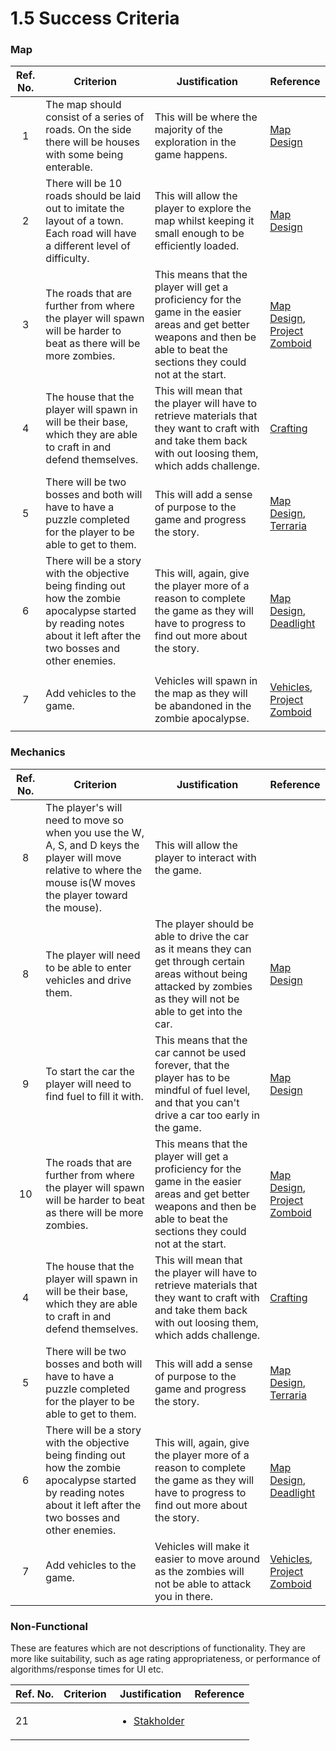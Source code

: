 # 1.5 Success Criteria

### Map

| Ref. No. | Criterion                                                                                                                                                           | Justification                                                                                                                                                                 | Reference                                                                                                                                   |
| :------: | ------------------------------------------------------------------------------------------------------------------------------------------------------------------- | ----------------------------------------------------------------------------------------------------------------------------------------------------------------------------- | ------------------------------------------------------------------------------------------------------------------------------------------- |
|     1    | The map should consist of a series of roads.  On the side there will be houses with some being enterable.                                                           | This will be where the majority of the exploration in the game happens.                                                                                                       | [Map Design](1.4a-features-of-the-proposed-solution.md)                                                                                     |
|     2    | There will be 10 roads should be laid out to imitate the layout of a town.  Each road will have a different level of difficulty.                                    | This will allow the player to explore the map whilst keeping it small enough to be efficiently loaded.                                                                        | [Map Design](1.4a-features-of-the-proposed-solution.md)                                                                                     |
|     3    | The roads that are further from where the player will spawn will be harder to beat as there will be more zombies.                                                   | This means that the player will get a proficiency for the game in the easier areas and get better weapons and then be able to beat the sections they could not at the start.  | <p><a href="1.4a-features-of-the-proposed-solution.md">Map Design</a>, <br><a href="1.3-research-the-problem.md">Project<br>Zomboid</a></p> |
|     4    | The house that the player will spawn in will be their base, which they are able to craft in and defend themselves.                                                  | This will mean that the player will have to retrieve materials that they want to craft with and take them back with out loosing them, which adds challenge.                   | [Crafting](1.4a-features-of-the-proposed-solution.md)                                                                                       |
|     5    | There will be two bosses and both will have to have a puzzle completed for the player to be able to get to them.                                                    | This will add a sense of purpose to the game and progress the story.                                                                                                          | <p><a href="1.4a-features-of-the-proposed-solution.md">Map Design</a>, <br><a href="1.3-research-the-problem.md">Terraria</a></p>           |
|     6    | There will be a story with the objective being finding out how the zombie apocalypse started by reading notes about it left after the two bosses and other enemies. | This will, again, give the player more of a reason to complete the game as they will have to progress to find out more about the story.                                       | <p><a href="1.4a-features-of-the-proposed-solution.md">Map Design</a>, <br><a href="1.3-research-the-problem.md">Deadlight</a></p>          |
|     7    | Add vehicles to the game.                                                                                                                                           | Vehicles will spawn in the map as they will be abandoned in the zombie apocalypse.                                                                                            | <p><a href="1.4a-features-of-the-proposed-solution.md">Vehicles</a>,<br><a href="1.3-research-the-problem.md">Project <br>Zomboid</a></p>   |

### Mechanics



| Ref. No. | Criterion                                                                                                                                                           | Justification                                                                                                                                                                 | Reference                                                                                                                                   |
| :------: | ------------------------------------------------------------------------------------------------------------------------------------------------------------------- | ----------------------------------------------------------------------------------------------------------------------------------------------------------------------------- | ------------------------------------------------------------------------------------------------------------------------------------------- |
|     8    | The player's will need to move so when you use the W, A, S, and D keys the player will move relative to where the mouse is(W moves the player toward the mouse).    | This will allow the player to interact with the game.                                                                                                                         |                                                                                                                                             |
|     8    | The player will need to be able to enter vehicles and drive them.                                                                                                   | The player should be able to drive the car as it means they can get through certain areas without being attacked by zombies as they will not be able to get into the car.     | [Map Design](1.4a-features-of-the-proposed-solution.md)                                                                                     |
|     9    | To start the car the player will need to find fuel to fill it with.                                                                                                 | This means that the car cannot be used forever, that the player has to be mindful of fuel level, and that you can't drive a car too early in the game.                        | [Map Design](1.4a-features-of-the-proposed-solution.md)                                                                                     |
|    10    | The roads that are further from where the player will spawn will be harder to beat as there will be more zombies.                                                   | This means that the player will get a proficiency for the game in the easier areas and get better weapons and then be able to beat the sections they could not at the start.  | <p><a href="1.4a-features-of-the-proposed-solution.md">Map Design</a>, <br><a href="1.3-research-the-problem.md">Project<br>Zomboid</a></p> |
|     4    | The house that the player will spawn in will be their base, which they are able to craft in and defend themselves.                                                  | This will mean that the player will have to retrieve materials that they want to craft with and take them back with out loosing them, which adds challenge.                   | [Crafting](1.4a-features-of-the-proposed-solution.md)                                                                                       |
|     5    | There will be two bosses and both will have to have a puzzle completed for the player to be able to get to them.                                                    | This will add a sense of purpose to the game and progress the story.                                                                                                          | <p><a href="1.4a-features-of-the-proposed-solution.md">Map Design</a>, <br><a href="1.3-research-the-problem.md">Terraria</a></p>           |
|     6    | There will be a story with the objective being finding out how the zombie apocalypse started by reading notes about it left after the two bosses and other enemies. | This will, again, give the player more of a reason to complete the game as they will have to progress to find out more about the story.                                       | <p><a href="1.4a-features-of-the-proposed-solution.md">Map Design</a>, <br><a href="1.3-research-the-problem.md">Deadlight</a></p>          |
|     7    | Add vehicles to the game.                                                                                                                                           | Vehicles will make it easier to move around as the zombies will not be able to attack you in there.                                                                           | <p><a href="1.4a-features-of-the-proposed-solution.md">Vehicles</a>,<br><a href="1.3-research-the-problem.md">Project <br>Zomboid</a></p>   |

### Non-Functional

These are features which are not descriptions of functionality. They are more like suitability, such as age rating appropriateness, or performance of algorithms/response times for UI etc.

| Ref. No. | Criterion | Justification                                                  | Reference |
| -------- | --------- | -------------------------------------------------------------- | --------- |
| 21       |           | <ul><li><a href="1.2-stakeholders.md">Stakholder</a></li></ul> |           |
